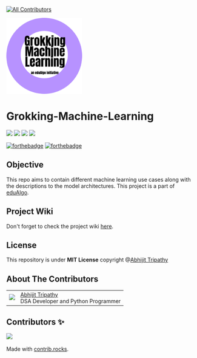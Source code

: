 
<!-- ALL-CONTRIBUTORS-BADGE:START - Do not remove or modify this section -->
[![All Contributors](https://img.shields.io/badge/all_contributors-2-orange.svg?style=flat-square)](#contributors-)
<!-- ALL-CONTRIBUTORS-BADGE:END -->


<img src="https://github.com/Abhijit2505/Grokking-Machine-Learning/blob/main/Assets/2.png" height="200">

# Grokking-Machine-Learning
<img src="https://img.shields.io/github/license/Abhijit2505/Grokking-Machine-Learning?style=for-the-badge">&nbsp;<img src ="https://img.shields.io/github/languages/code-size/Abhijit2505/Grokking-Machine-Learning?style=for-the-badge">&nbsp;<img src = "https://img.shields.io/github/contributors/Abhijit2505/Grokking-Machine-Learning?style=for-the-badge">&nbsp;<img src ="https://img.shields.io/github/last-commit/Abhijit2505/Grokking-Machine-Learning?style=for-the-badge">

[![forthebadge](https://forthebadge.com/images/badges/built-with-love.svg)](https://forthebadge.com)   [![forthebadge](https://forthebadge.com/images/badges/built-by-developers.svg)](https://forthebadge.com)

## Objective
This repo aims to contain different machine learning use cases along with the descriptions to the model architectures. This project is a part of [eduAlgo](https://edualgo.github.io/organization/).

## Project Wiki
Don't forget to check the project wiki <a href="https://github.com/Abhijit2505/Grokking-Machine-Learning/wiki">here</a>. 

## License

This repository is under **MIT License** copyright @<a href = "https://github.com/Abhijit2505">Abhijit Tripathy</a>

## About The Contributors

<table>
    <tr>
        <td>
            <img src = "https://i.postimg.cc/7L8tWv3W/profile-pic-abhijit.png" height = "100">
        </td>
            <td>
                <a href="https://github.com/Abhijit2505">Abhijit Tripathy</a></br>
    DSA Developer and Python Programmer
        </td>
        </tr>
    </table>


## Contributors ✨

<a href="https://github.com/edualgo/Grokking-Machine-Learning/graphs/contributors">
  <img src="https://contrib.rocks/image?repo=edualgo/Grokking-Machine-Learning" />
</a>

Made with [contrib.rocks](https://contrib.rocks).

